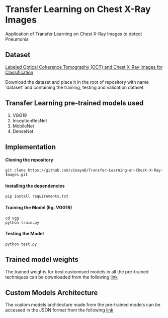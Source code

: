 # Transfer Learning on Chest X-Ray Images
Application of Transfer Learning on Chest X-Ray Images to detect Pneumonia

## Dataset
[Labeled Optical Coherence Tomography (OCT) and Chest X-Ray Images for Classification](https://data.mendeley.com/datasets/rscbjbr9sj/2)

Download the dataset and place it in the root of repository with name 'dataset' and containing the training, testing and validation dataset.

## Transfer Learning pre-trained models used
1. VGG19
2. InceptionResNet
3. MobileNet
4. DenseNet

## Implementation

#### Cloning the repository
```
git clone https://github.com/vinaya8/Transfer-Learning-on-Chest-X-Ray-Images.git
```
#### Installing the dependencies
```
pip install requirements.txt
```
#### Training the Model (Eg. VGG19)
```
cd vgg
python train.py
```

#### Testing the Model
```
python test.py
```

## Trained model weights
The trained weights for best customised models in all the pre-trained techniques can be downloaded from the following [link](https://www.dropbox.com/sh/bz2tmd1qojg3lnb/AAD67fhFUN32Gzz5pw4Pfc6aa?dl=0) 

## Custom Models Architecture
The custom models architecture made from the pre-trained models can be accessed in the JSON format from the following [link](https://www.dropbox.com/sh/hv37l5snpv9rxt4/AAB5h05b8D1d4I1LRyj9qRHTa?dl=0)